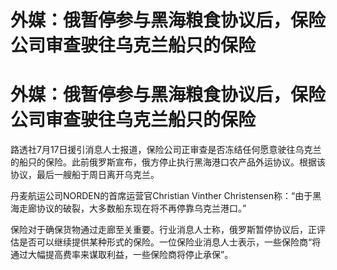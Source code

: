 # 外媒：俄暂停参与黑海粮食协议后，保险公司审查驶往乌克兰船只的保险

# 外媒：俄暂停参与黑海粮食协议后，保险公司审查驶往乌克兰船只的保险

路透社7月17日援引消息人士报道，保险公司正审查是否冻结任何愿意驶往乌克兰的船只的保险。此前俄罗斯宣布，俄方停止执行黑海港口农产品外运协议。根据该协议，最后一艘船于周日离开乌克兰。

丹麦航运公司NORDEN的首席运营官Christian Vinther
Christensen称：“由于黑海走廊协议的破裂，大多数船东现在将不再停靠乌克兰港口。”

保险对于确保货物通过走廊至关重要。行业消息人士称，俄罗斯暂停协议后，正评估是否可以继续提供某种形式的保险。一位保险业消息人士表示，一些保险商“将通过大幅提高费率来谋取利益，一些保险商将停止承保”。

